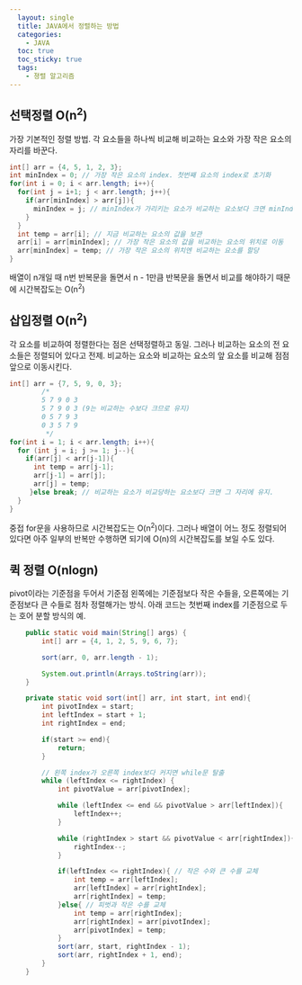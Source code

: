 ```yaml
---
  layout: single
  title: JAVA에서 정렬하는 방법
  categories:
    - JAVA
  toc: true
  toc_sticky: true
  tags: 
    - 졍렬 알고리즘
---
```


## 선택정렬 O(n<sup>2</sup>)

가장 기본적인 정렬 방법. 각 요소들을 하나씩 비교해 비교하는 요소와 가장 작은 요소의 자리를 바꾼다.

```java
int[] arr = {4, 5, 1, 2, 3};
int minIndex = 0; // 가장 작은 요소의 index. 첫번째 요소의 index로 초기화
for(int i = 0; i < arr.length; i++){
  for(int j = i+1; j < arr.length; j++){
    if(arr[minIndex] > arr[j]){
      minIndex = j; // minIndex가 가리키는 요소가 비교하는 요소보다 크면 minIndex를 갱신
    }
  }
  int temp = arr[i]; // 지금 비교하는 요소의 값을 보관
  arr[i] = arr[minIndex]; // 가장 작은 요소의 값을 비교하는 요소의 위치로 이동
  arr[minIndex] = temp; // 가장 작은 요소의 위치엔 비교하는 요소를 할당
}
```

배열이 n개일 때 n번 반복문을 돌면서 n - 1만큼 반복문을 돌면서 비교를 해야하기 때문에 시간복잡도는 O(n<sup>2</sup>)

## 삽입정렬 O(n<sup>2</sup>)

각 요소를 비교하여 정렬한다는 점은 선택정렬하고 동일. 그러나 비교하는 요소의 전 요소들은 정렬되어 있다고 전제. 비교하는 요소와 비교하는 요소의 앞 요소를 비교해 점점 앞으로 이동시킨다.

```java
int[] arr = {7, 5, 9, 0, 3};
        /*
        5 7 9 0 3
        5 7 9 0 3 (9는 비교하는 수보다 크므로 유지)
        0 5 7 9 3
        0 3 5 7 9
         */
for(int i = 1; i < arr.length; i++){
  for (int j = i; j >= 1; j--){
    if(arr[j] < arr[j-1]){
      int temp = arr[j-1];
      arr[j-1] = arr[j];
      arr[j] = temp;
     }else break; // 비교하는 요소가 비교당하는 요소보다 크면 그 자리에 유지.
  }
}
```

중접 for문을 사용하므로 시간복잡도는 O(n<sup>2</sup>)이다. 그러나 배열이 어느 정도 정렬되어 있다면 아주 일부의 반복만 수행하면 되기에 O(n)의 시간복잡도를 보일 수도 있다.

## 퀵 정렬 O(nlogn)
pivot이라는 기준점을 두어서 기준점 왼쪽에는 기준점보다 작은 수들을, 오른쪽에는 기준점보다 큰 수들로 점차 정렬해가는 방식. 아래 코드는 첫번째 index를 기준점으로 두는 호어 분할 방식의 예.
```java
    public static void main(String[] args) {
        int[] arr = {4, 1, 2, 5, 9, 6, 7};

        sort(arr, 0, arr.length - 1);

        System.out.println(Arrays.toString(arr));
    }

    private static void sort(int[] arr, int start, int end){
        int pivotIndex = start;
        int leftIndex = start + 1;
        int rightIndex = end;

        if(start >= end){
            return;
        }

        // 왼쪽 index가 오른쪽 index보다 커지면 while문 탈출
        while (leftIndex <= rightIndex) {
            int pivotValue = arr[pivotIndex];

            while (leftIndex <= end && pivotValue > arr[leftIndex]){
                leftIndex++;
            }

            while (rightIndex > start && pivotValue < arr[rightIndex]){
                rightIndex--;
            }

            if(leftIndex <= rightIndex){ // 작은 수와 큰 수를 교체
                int temp = arr[leftIndex];
                arr[leftIndex] = arr[rightIndex];
                arr[rightIndex] = temp;
            }else{ // 피벗과 작은 수를 교체
                int temp = arr[rightIndex];
                arr[rightIndex] = arr[pivotIndex];
                arr[pivotIndex] = temp;
            }
            sort(arr, start, rightIndex - 1);
            sort(arr, rightIndex + 1, end);
        }
    }
```